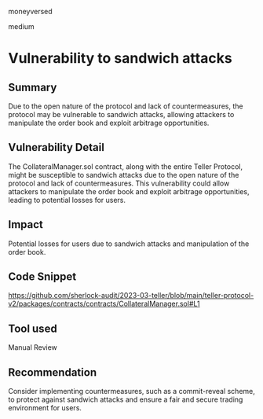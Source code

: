 moneyversed

medium

# Vulnerability to sandwich attacks

## Summary

Due to the open nature of the protocol and lack of countermeasures, the protocol may be vulnerable to sandwich attacks, allowing attackers to manipulate the order book and exploit arbitrage opportunities.

## Vulnerability Detail

The CollateralManager.sol contract, along with the entire Teller Protocol, might be susceptible to sandwich attacks due to the open nature of the protocol and lack of countermeasures. This vulnerability could allow attackers to manipulate the order book and exploit arbitrage opportunities, leading to potential losses for users.

## Impact

Potential losses for users due to sandwich attacks and manipulation of the order book.

## Code Snippet

https://github.com/sherlock-audit/2023-03-teller/blob/main/teller-protocol-v2/packages/contracts/contracts/CollateralManager.sol#L1

## Tool used

Manual Review

## Recommendation

Consider implementing countermeasures, such as a commit-reveal scheme, to protect against sandwich attacks and ensure a fair and secure trading environment for users.